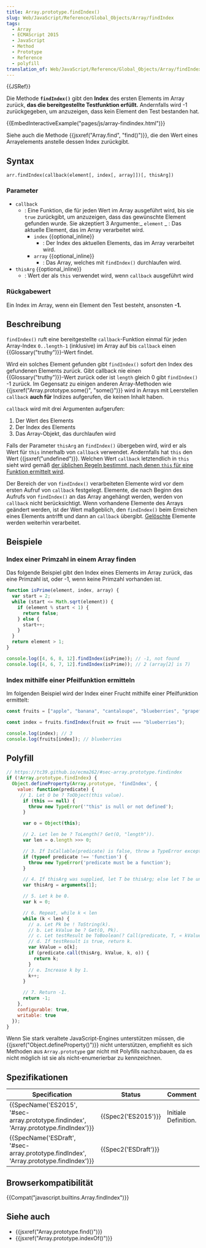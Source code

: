 ```yaml
---
title: Array.prototype.findIndex()
slug: Web/JavaScript/Reference/Global_Objects/Array/findIndex
tags:
  - Array
  - ECMAScript 2015
  - JavaScript
  - Method
  - Prototype
  - Reference
  - polyfill
translation_of: Web/JavaScript/Reference/Global_Objects/Array/findIndex
---
```

{{JSRef}}

Die Methode **`findIndex()`** gibt den **Index** des ersten Elements im Array zurück, **das die bereitgestellte Testfunktion erfüllt.** Andernfalls wird -1 zurückgegeben, um anzuzeigen, dass kein Element den Test bestanden hat.

{{EmbedInteractiveExample("pages/js/array-findindex.html")}}

Siehe auch die Methode {{jsxref("Array.find", "find()")}}, die den Wert eines Arrayelements anstelle dessen Index zurückgibt.

## Syntax

    arr.findIndex(callback(element[, index[, array]])[, thisArg])

### Parameter

- `callback`
  - : Eine Funktion, die für jeden Wert im Array ausgeführt wird, bis sie `true` zurückgibt, um anzuzeigen, dass das gewünschte Element gefunden wurde. Sie akzeptiert 3 Argumente:_ `element`
    _ : Das aktuelle Element, das im Array verarbeitet wird.
    - `index` {{optional_inline}}
      - : Der Index des aktuellen Elements, das im Array verarbeitet wird.
    - `array` {{optional_inline}}
      - : Das Array, welches mit `findIndex()` durchlaufen wird.
- `thisArg` {{optional_inline}}
  - : Wert der als `this` verwendet wird, wenn `callback` ausgeführt wird

### Rückgabewert

Ein Index im Array, wenn ein Element den Test besteht, ansonsten **-1.**

## Beschreibung

`findIndex()` ruft eine bereitgestellte `callback`-Funktion einmal für jeden Array-Index `0..length-1` (inklusive) im Array auf bis `callback` einen {{Glossary("truthy")}}-Wert findet.

Wird ein solches Element gefunden gibt `findIndex()` sofort den Index des gefundenen Elements zurück. Gibt callback nie einen {{Glossary("truthy")}}-Wert zurück oder ist `length` gleich 0 gibt `findIndex()` -1 zurück. Im Gegensatz zu einigen anderen Array-Methoden wie {{jsxref("Array.prototype.some()", "some()")}} wird in Arrays mit Leerstellen `callback` **auch für** Indizes aufgerufen, die keinen Inhalt haben.

`callback` wird mit drei Argumenten aufgerufen:

1.  Der Wert des Elements
2.  Der Index des Elements
3.  Das Array-Objekt, das durchlaufen wird

Falls der Parameter `thisArg` an `findIndex()` übergeben wird, wird er als Wert für `this` innerhalb von `callback` verwendet. Andernfalls hat `this` den Wert {{jsxref("undefined")}}. Welchen Wert `callback` letztendlich in `this` sieht wird gemäß [der üblichen Regeln bestimmt, nach denen `this` für eine Funktion ermittelt wird](/de/docs/Web/JavaScript/Reference/Operators/this).

Der Bereich der von `findIndex()` verarbeiteten Elemente wird vor dem ersten Aufruf von `callback` festgelegt. Elemente, die nach Beginn des Aufrufs von `findIndex()` an das Array angehängt werden, werden von `callback` nicht berücksichtigt. Wenn vorhandene Elemente des Arrays geändert werden, ist der Wert maßgeblich, den `findIndex()` beim Erreichen eines Elements antrifft und dann an `callback` übergibt. [Gelöschte](/de/docs/Web/JavaScript/Reference/Operators/delete) Elemente werden weiterhin verarbeitet.

## Beispiele

### Index einer Primzahl in einem Array finden

Das folgende Beispiel gibt den Index eines Elements im Array zurück, das eine Primzahl ist, oder -1, wenn keine Primzahl vorhanden ist.

```js
function isPrime(element, index, array) {
  var start = 2;
  while (start <= Math.sqrt(element)) {
    if (element % start < 1) {
      return false;
    } else {
      start++;
    }
  }
  return element > 1;
}

console.log([4, 6, 8, 12].findIndex(isPrime)); // -1, not found
console.log([4, 6, 7, 12].findIndex(isPrime)); // 2 (array[2] is 7)
```

### Index mithilfe einer Pfeilfunktion ermitteln

Im folgenden Beispiel wird der Index einer Frucht mithilfe einer Pfeilfunktion ermittelt:

```js
const fruits = ["apple", "banana", "cantaloupe", "blueberries", "grapefruit"];

const index = fruits.findIndex(fruit => fruit === "blueberries");

console.log(index); // 3
console.log(fruits[index]); // blueberries
```

## Polyfill

```js
// https://tc39.github.io/ecma262/#sec-array.prototype.findindex
if (!Array.prototype.findIndex) {
  Object.defineProperty(Array.prototype, 'findIndex', {
    value: function(predicate) {
     // 1. Let O be ? ToObject(this value).
      if (this == null) {
        throw new TypeError('"this" is null or not defined');
      }

      var o = Object(this);

      // 2. Let len be ? ToLength(? Get(O, "length")).
      var len = o.length >>> 0;

      // 3. If IsCallable(predicate) is false, throw a TypeError exception.
      if (typeof predicate !== 'function') {
        throw new TypeError('predicate must be a function');
      }

      // 4. If thisArg was supplied, let T be thisArg; else let T be undefined.
      var thisArg = arguments[1];

      // 5. Let k be 0.
      var k = 0;

      // 6. Repeat, while k < len
      while (k < len) {
        // a. Let Pk be ! ToString(k).
        // b. Let kValue be ? Get(O, Pk).
        // c. Let testResult be ToBoolean(? Call(predicate, T, « kValue, k, O »)).
        // d. If testResult is true, return k.
        var kValue = o[k];
        if (predicate.call(thisArg, kValue, k, o)) {
          return k;
        }
        // e. Increase k by 1.
        k++;
      }

      // 7. Return -1.
      return -1;
    },
    configurable: true,
    writable: true
  });
}
```

Wenn Sie stark veraltete JavaScript-Engines unterstützen müssen, die {{jsxref("Object.defineProperty()")}} nicht unterstützen, empfiehlt es sich Methoden aus `Array.prototype` gar nicht mit Polyfills nachzubauen, da es nicht möglich ist sie als nicht-enumerierbar zu kennzeichnen.

## Spezifikationen

| Specification                                                                                                        | Status                       | Comment              |
| -------------------------------------------------------------------------------------------------------------------- | ---------------------------- | -------------------- |
| {{SpecName('ES2015', '#sec-array.prototype.findindex', 'Array.prototype.findIndex')}}     | {{Spec2('ES2015')}}     | Initiale Definition. |
| {{SpecName('ESDraft', '#sec-array.prototype.findIndex', 'Array.prototype.findIndex')}} | {{Spec2('ESDraft')}} |                      |

## Browserkompatibilität

{{Compat("javascript.builtins.Array.findIndex")}}

## Siehe auch

- {{jsxref("Array.prototype.find()")}}
- {{jsxref("Array.prototype.indexOf()")}}
